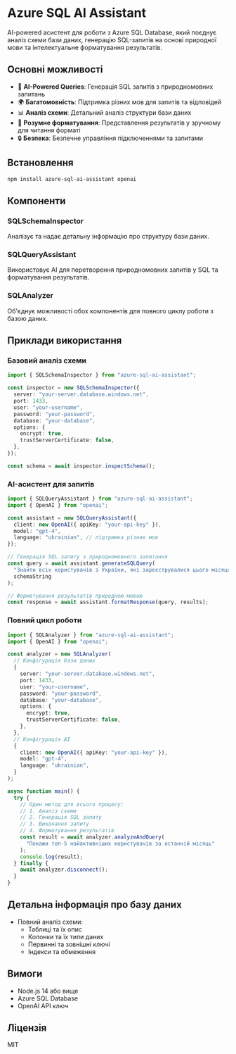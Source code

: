 # Azure SQL AI Assistant

AI-powered асистент для роботи з Azure SQL Database, який поєднує аналіз схеми бази даних, генерацію SQL-запитів на основі природної мови та інтелектуальне форматування результатів.

## Основні можливості

- 🤖 **AI-Powered Queries**: Генерація SQL запитів з природномовних запитань
- 🌍 **Багатомовність**: Підтримка різних мов для запитів та відповідей
- 📊 **Аналіз схеми**: Детальний аналіз структури бази даних
- 🎯 **Розумне форматування**: Представлення результатів у зручному для читання форматі
- 🔒 **Безпека**: Безпечне управління підключеннями та запитами

## Встановлення

```bash
npm install azure-sql-ai-assistant openai
```

## Компоненти

### SQLSchemaInspector

Аналізує та надає детальну інформацію про структуру бази даних.

### SQLQueryAssistant

Використовує AI для перетворення природномовних запитів у SQL та форматування результатів.

### SQLAnalyzer

Об'єднує можливості обох компонентів для повного циклу роботи з базою даних.

## Приклади використання

### Базовий аналіз схеми

```typescript
import { SQLSchemaInspector } from "azure-sql-ai-assistant";

const inspector = new SQLSchemaInspector({
  server: "your-server.database.windows.net",
  port: 1433,
  user: "your-username",
  password: "your-password",
  database: "your-database",
  options: {
    encrypt: true,
    trustServerCertificate: false,
  },
});

const schema = await inspector.inspectSchema();
```

### AI-асистент для запитів

```typescript
import { SQLQueryAssistant } from "azure-sql-ai-assistant";
import { OpenAI } from "openai";

const assistant = new SQLQueryAssistant({
  client: new OpenAI({ apiKey: "your-api-key" }),
  model: "gpt-4",
  language: "ukrainian", // підтримка різних мов
});

// Генерація SQL запиту з природномовного запитання
const query = await assistant.generateSQLQuery(
  "Знайти всіх користувачів з України, які зареєструвалися цього місяця",
  schemaString
);

// Форматування результатів природною мовою
const response = await assistant.formatResponse(query, results);
```

### Повний цикл роботи

```typescript
import { SQLAnalyzer } from "azure-sql-ai-assistant";
import { OpenAI } from "openai";

const analyzer = new SQLAnalyzer(
  // Конфігурація бази даних
  {
    server: "your-server.database.windows.net",
    port: 1433,
    user: "your-username",
    password: "your-password",
    database: "your-database",
    options: {
      encrypt: true,
      trustServerCertificate: false,
    },
  },
  // Конфігурація AI
  {
    client: new OpenAI({ apiKey: "your-api-key" }),
    model: "gpt-4",
    language: "ukrainian",
  }
);

async function main() {
  try {
    // Один метод для всього процесу:
    // 1. Аналіз схеми
    // 2. Генерація SQL запиту
    // 3. Виконання запиту
    // 4. Форматування результатів
    const result = await analyzer.analyzeAndQuery(
      "Покажи топ-5 найактивніших користувачів за останній місяць"
    );
    console.log(result);
  } finally {
    await analyzer.disconnect();
  }
}
```

## Детальна інформація про базу даних

- Повний аналіз схеми:
  - Таблиці та їх опис
  - Колонки та їх типи даних
  - Первинні та зовнішні ключі
  - Індекси та обмеження

## Вимоги

- Node.js 14 або вище
- Azure SQL Database
- OpenAI API ключ

## Ліцензія

MIT
